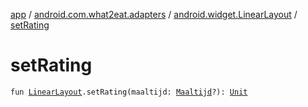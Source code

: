 [app](../../index.md) / [android.com.what2eat.adapters](../index.md) / [android.widget.LinearLayout](index.md) / [setRating](./set-rating.md)

# setRating

`fun `[`LinearLayout`](https://developer.android.com/reference/android/widget/LinearLayout.html)`.setRating(maaltijd: `[`Maaltijd`](../../android.com.what2eat.model/-maaltijd/index.md)`?): `[`Unit`](https://kotlinlang.org/api/latest/jvm/stdlib/kotlin/-unit/index.html)